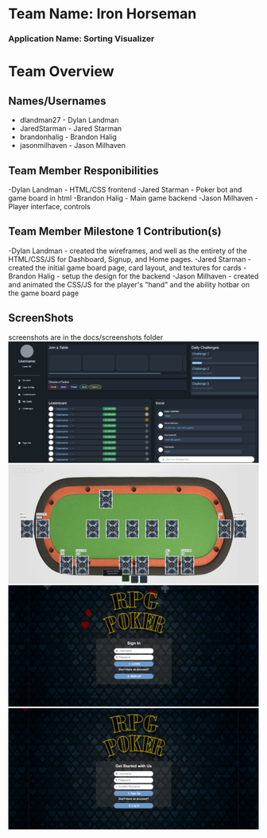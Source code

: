 # Team Name: Iron Horseman
### Application Name: Sorting Visualizer


# Team Overview

## Names/Usernames
- dlandman27 - Dylan Landman
- JaredStarman - Jared Starman
- brandonhalig - Brandon Halig
- jasonmilhaven - Jason Milhaven

## Team Member Responibilities
-Dylan Landman - HTML/CSS frontend
-Jared Starman - Poker bot and game board in html
-Brandon Halig - Main game backend
-Jason Milhaven - Player interface, controls

## Team Member Milestone 1 Contribution(s)
-Dylan Landman - created the wireframes, and well as the entirety of the HTML/CSS/JS for Dashboard, Signup, and Home pages.
-Jared Starman - created the initial game board page, card layout, and textures for cards
-Brandon Halig -  setup the design for the backend
-Jason Milhaven - created and animated the CSS/JS for the player's "hand" and the ability hotbar on the game board page

## ScreenShots
screenshots are in the docs/screenshots folder
![Preview](https://github.com/dlandman27/cs326-final-ironhorseman-group13/blob/main/docs/screenshots/dashboard.jpg)
![Preview](https://github.com/dlandman27/cs326-final-ironhorseman-group13/blob/main/docs/screenshots/gameBoard1.png)
![Preview](https://github.com/dlandman27/cs326-final-ironhorseman-group13/blob/main/docs/screenshots/index.jpg)
![Preview](https://github.com/dlandman27/cs326-final-ironhorseman-group13/blob/main/docs/screenshots/signup.jpg)
